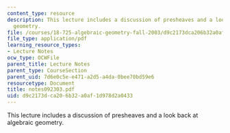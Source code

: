 ```yaml
---
content_type: resource
description: This lecture includes a discussion of presheaves and a look back at algebraic
  geometry.
file: /courses/18-725-algebraic-geometry-fall-2003/d9c2173dca206b32a0af1d978d2a0433_notes092303.pdf
file_type: application/pdf
learning_resource_types:
- Lecture Notes
ocw_type: OCWFile
parent_title: Lecture Notes
parent_type: CourseSection
parent_uid: 7d6e0c5e-e471-a2d5-a4da-0bee70bd59e6
resourcetype: Document
title: notes092303.pdf
uid: d9c2173d-ca20-6b32-a0af-1d978d2a0433
---
```

This lecture includes a discussion of presheaves and a look back at algebraic geometry.

